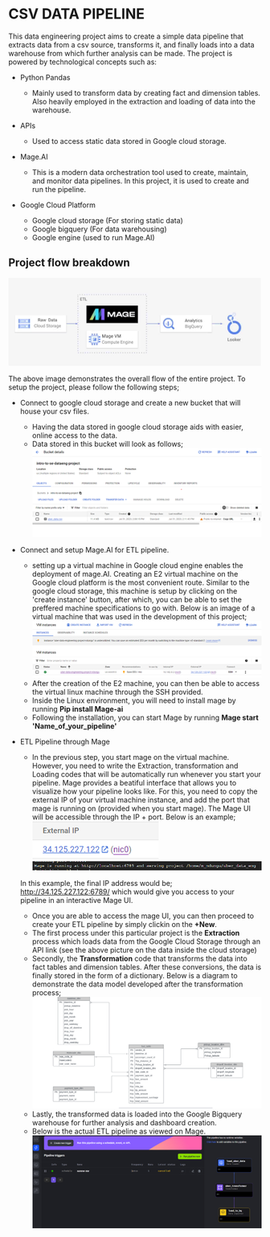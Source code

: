 # CSV DATA PIPELINE

This data engineering project aims to create a simple data pipeline that extracts data from a csv source, transforms it, and finally loads into a data warehouse from which further analysis can be made. The project is powered by technological concepts such as:

* Python Pandas
  * Mainly used to transform data by creating fact and dimension tables. Also heavily employed in the extraction and loading of data into the warehouse.

* APIs
  - Used to access static data stored in Google cloud storage.

* Mage.AI
  - This is a modern data orchestration tool used to create, maintain, and monitor data pipelines. In this project, it is used to create and run the pipeline.

* Google Cloud Platform
  - Google cloud storage (For storing static data)
  - Google bigquery (For data warehousing)
  - Google engine (used to run Mage.AI)
## Project flow breakdown
![Project_breakdown](/images/project_visual.png)

The above image demonstrates the overall flow of the entire project.
To setup the project, please follow the following steps; 
* Connect to google cloud storage and create a new bucket that will house your csv files. 
    - Having the data stored in google cloud storage aids with easier, online access to the data. 
    - Data stored in this bucket will look as follows;
    ![Google_cloud_bucket](/images/cloud_storage.png)
* Connect and setup Mage.AI for ETL pipeline.
    - setting up a virtual machine in Google cloud engine enables the deployment of mage.AI. Creating an E2 virtual machine on the Google cloud platform is the most convenient route. Similar to the google cloud storage, this machine is setup by clicking on the 'create instance' button, after which, you can be able to set the preffered machine specifications to go with. Below is an image of a virtual machine that was used in the development of this project; 
    ![Google_cloud_engine](/images/e2%20machine.png)
    - After the creation of the E2 machine, you can then be able to access the virtual linux machine through the SSH provided. 
    - Inside the Linux environment, you will need to install mage by running **Pip install Mage-ai**
    - Following the installation, you can start Mage by running **Mage start 'Name_of_your_pipeline'**
* ETL Pipeline through Mage
    - In the previous step, you start mage on the virtual machine. However, you need to write the Extraction, transformation and Loading codes that will be automatically run whenever you start your pipeline. Mage provides a beatiful interface that allows you to visualize how your pipeline looks like. For this, you need to copy the external IP of your virtual machine instance, and add the port that mage is running on (provided when you start mage). The Mage UI will be accessible through the IP + port. Below is an example; 
    ![external_IP](/images/external%20IP%20address%20.png)
    ![mage_running_port](/images/Mage_running_port.png)
    
    In this example, the final IP address would be; http://34.125.227.122:6789/ which would give you access to your pipeline in an interactive Mage UI.
    - Once you are able to access the mage UI, you can then proceed to create your ETL pipeline by simply clickin on the **+New**. 
    - The first process under this particular project is the **Extraction** process which loads data from the Google Cloud Storage through an API link (see the above picture on the data inside the cloud storage)
    - Secondly, the **Transformation** code that transforms the data into fact tables and dimension tables. After these conversions, the data is finally stored in the form of a dictionary. Below is a diagram to demonstrate the data model developed after the transformation process;
    ![data_model](/images/Data_model.png)
    - Lastly, the transformed data is loaded into the Google Bigquery warehouse for further analysis and dashboard creation.
    - Below is the actual ETL pipeline as viewed on Mage.
    ![final_pipeline](/images/Pipeline_on_mage.png)



